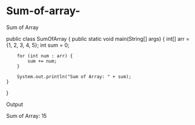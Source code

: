 # Sum-of-array-
Sum of Array

public class SumOfArray {
    public static void main(String[] args) {
        int[] arr = {1, 2, 3, 4, 5};
        int sum = 0;

        for (int num : arr) {
            sum += num;
        }

        System.out.println("Sum of Array: " + sum);
    }
}

Output

Sum of Array: 15
